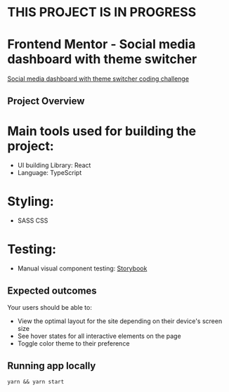 # THIS PROJECT IS IN PROGRESS 

# Frontend Mentor - Social media dashboard with theme switcher

[Social media dashboard with theme switcher coding challenge](https://www.frontendmentor.io/challenges/social-media-dashboard-with-theme-switcher-6oY8ozp_H)

## Project Overview

# Main tools used for building the project:

- UI building Library: React
- Language: TypeScript

# Styling:

- SASS CSS

# Testing:

- Manual visual component testing: [Storybook](https://storybook.js.org/)


## Expected outcomes

Your users should be able to:

- View the optimal layout for the site depending on their device's screen size
- See hover states for all interactive elements on the page
- Toggle color theme to their preference


## Running app locally

```
yarn && yarn start
```
